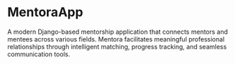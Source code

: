 # MentoraApp
A modern Django-based mentorship application that connects mentors and mentees across various fields. Mentora facilitates meaningful professional relationships through intelligent matching, progress tracking, and seamless communication tools.
